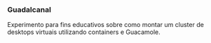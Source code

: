 ### Guadalcanal

Experimento para fins educativos sobre como montar um cluster de desktops virtuais utilizando containers e Guacamole.